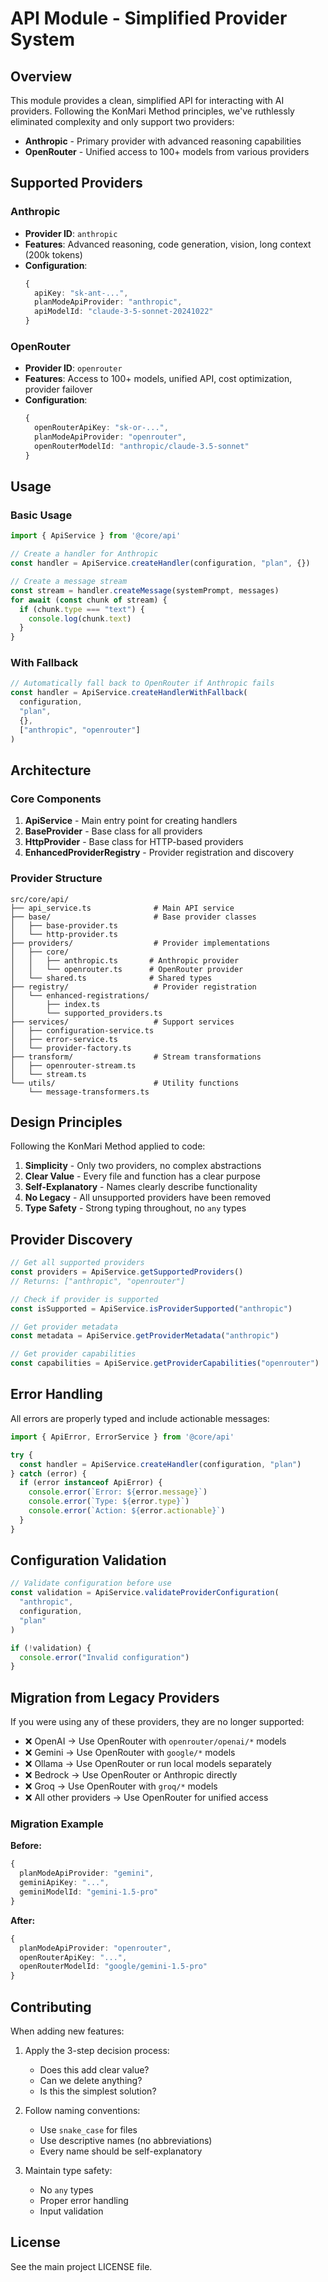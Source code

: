 # API Module - Simplified Provider System

## Overview

This module provides a clean, simplified API for interacting with AI providers. Following the KonMari Method principles, we've ruthlessly eliminated complexity and only support two providers:

- **Anthropic** - Primary provider with advanced reasoning capabilities
- **OpenRouter** - Unified access to 100+ models from various providers

## Supported Providers

### Anthropic
- **Provider ID**: `anthropic`
- **Features**: Advanced reasoning, code generation, vision, long context (200k tokens)
- **Configuration**:
  ```typescript
  {
    apiKey: "sk-ant-...",
    planModeApiProvider: "anthropic",
    apiModelId: "claude-3-5-sonnet-20241022"
  }
  ```

### OpenRouter
- **Provider ID**: `openrouter`
- **Features**: Access to 100+ models, unified API, cost optimization, provider failover
- **Configuration**:
  ```typescript
  {
    openRouterApiKey: "sk-or-...",
    planModeApiProvider: "openrouter",
    openRouterModelId: "anthropic/claude-3.5-sonnet"
  }
  ```

## Usage

### Basic Usage

```typescript
import { ApiService } from '@core/api'

// Create a handler for Anthropic
const handler = ApiService.createHandler(configuration, "plan", {})

// Create a message stream
const stream = handler.createMessage(systemPrompt, messages)
for await (const chunk of stream) {
  if (chunk.type === "text") {
    console.log(chunk.text)
  }
}
```

### With Fallback

```typescript
// Automatically fall back to OpenRouter if Anthropic fails
const handler = ApiService.createHandlerWithFallback(
  configuration,
  "plan",
  {},
  ["anthropic", "openrouter"]
)
```

## Architecture

### Core Components

1. **ApiService** - Main entry point for creating handlers
2. **BaseProvider** - Base class for all providers
3. **HttpProvider** - Base class for HTTP-based providers
4. **EnhancedProviderRegistry** - Provider registration and discovery

### Provider Structure

```
src/core/api/
├── api_service.ts              # Main API service
├── base/                       # Base provider classes
│   ├── base-provider.ts
│   └── http-provider.ts
├── providers/                  # Provider implementations
│   ├── core/
│   │   ├── anthropic.ts       # Anthropic provider
│   │   └── openrouter.ts      # OpenRouter provider
│   └── shared.ts              # Shared types
├── registry/                   # Provider registration
│   └── enhanced-registrations/
│       ├── index.ts
│       └── supported_providers.ts
├── services/                   # Support services
│   ├── configuration-service.ts
│   ├── error-service.ts
│   └── provider-factory.ts
├── transform/                  # Stream transformations
│   ├── openrouter-stream.ts
│   └── stream.ts
└── utils/                      # Utility functions
    └── message-transformers.ts
```

## Design Principles

Following the KonMari Method applied to code:

1. **Simplicity** - Only two providers, no complex abstractions
2. **Clear Value** - Every file and function has a clear purpose
3. **Self-Explanatory** - Names clearly describe functionality
4. **No Legacy** - All unsupported providers have been removed
5. **Type Safety** - Strong typing throughout, no `any` types

## Provider Discovery

```typescript
// Get all supported providers
const providers = ApiService.getSupportedProviders()
// Returns: ["anthropic", "openrouter"]

// Check if provider is supported
const isSupported = ApiService.isProviderSupported("anthropic")

// Get provider metadata
const metadata = ApiService.getProviderMetadata("anthropic")

// Get provider capabilities
const capabilities = ApiService.getProviderCapabilities("openrouter")
```

## Error Handling

All errors are properly typed and include actionable messages:

```typescript
import { ApiError, ErrorService } from '@core/api'

try {
  const handler = ApiService.createHandler(configuration, "plan")
} catch (error) {
  if (error instanceof ApiError) {
    console.error(`Error: ${error.message}`)
    console.error(`Type: ${error.type}`)
    console.error(`Action: ${error.actionable}`)
  }
}
```

## Configuration Validation

```typescript
// Validate configuration before use
const validation = ApiService.validateProviderConfiguration(
  "anthropic",
  configuration,
  "plan"
)

if (!validation) {
  console.error("Invalid configuration")
}
```

## Migration from Legacy Providers

If you were using any of these providers, they are no longer supported:

- ❌ OpenAI → Use OpenRouter with `openrouter/openai/*` models
- ❌ Gemini → Use OpenRouter with `google/*` models
- ❌ Ollama → Use OpenRouter or run local models separately
- ❌ Bedrock → Use OpenRouter or Anthropic directly
- ❌ Groq → Use OpenRouter with `groq/*` models
- ❌ All other providers → Use OpenRouter for unified access

### Migration Example

**Before:**
```typescript
{
  planModeApiProvider: "gemini",
  geminiApiKey: "...",
  geminiModelId: "gemini-1.5-pro"
}
```

**After:**
```typescript
{
  planModeApiProvider: "openrouter",
  openRouterApiKey: "...",
  openRouterModelId: "google/gemini-1.5-pro"
}
```

## Contributing

When adding new features:

1. Apply the 3-step decision process:
   - Does this add clear value?
   - Can we delete anything?
   - Is this the simplest solution?

2. Follow naming conventions:
   - Use `snake_case` for files
   - Use descriptive names (no abbreviations)
   - Every name should be self-explanatory

3. Maintain type safety:
   - No `any` types
   - Proper error handling
   - Input validation

## License

See the main project LICENSE file.